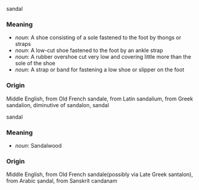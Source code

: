 sandal
### Meaning
+ _noun_: A shoe consisting of a sole fastened to the foot by thongs or straps
+ _noun_: A low-cut shoe fastened to the foot by an ankle strap
+ _noun_: A rubber overshoe cut very low and covering little more than the sole of the shoe
+ _noun_: A strap or band for fastening a low shoe or slipper on the foot

### Origin

Middle English, from Old French sandale, from Latin sandalium, from Greek sandalion, diminutive of sandalon, sandal

sandal
### Meaning
+ _noun_: Sandalwood

### Origin

Middle English, from Old French sandale(possibly via Late Greek santalon), from Arabic ṣandal, from Sanskrit candanam

